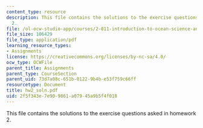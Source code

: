```yaml
---
content_type: resource
description: This file contains the solutions to the exercise questions asked in homework
  2.
file: /ol-ocw-studio-app/courses/2-011-introduction-to-ocean-science-and-engineering-spring-2006/2f5f343e7e909861a07945a9b5f4f018_hw2_soln.pdf
file_size: 106429
file_type: application/pdf
learning_resource_types:
- Assignments
license: https://creativecommons.org/licenses/by-nc-sa/4.0/
ocw_type: OCWFile
parent_title: Assignments
parent_type: CourseSection
parent_uid: 73d7a08c-651b-0122-9b4b-e53f759c66ff
resourcetype: Document
title: hw2_soln.pdf
uid: 2f5f343e-7e90-9861-a079-45a9b5f4f018
---
```

This file contains the solutions to the exercise questions asked in homework 2.